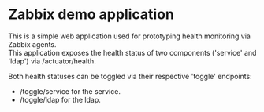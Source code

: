 # Zabbix demo application

This is a simple web application used for prototyping health monitoring via Zabbix agents. <br>
This application exposes the health status of two components ('service' and 'ldap') via /actuator/health.

Both health statuses can be toggled via their respective 'toggle' endpoints:
* /toggle/service for the service.
* /toggle/ldap for the ldap.

